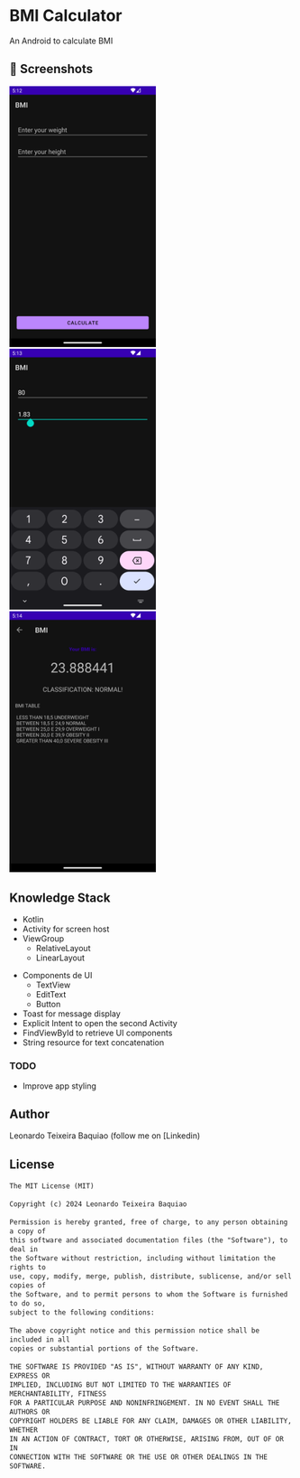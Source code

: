 # BMI Calculator
An Android to calculate BMI 



## :camera_flash: Screenshots
<!-- You can add more screenshots here if you like -->
<img src="/result/001.png" width="260">&emsp;<img src="/result/002.png" width="260">&emsp;<img src="/result/003.png" width="260">

## Knowledge Stack
* Kotlin
* Activity for screen host
* ViewGroup
    * RelativeLayout
    * LinearLayout
- Components de UI
    - TextView
    - EditText
    - Button
- Toast for message display
- Explicit Intent to open the second Activity
- FindViewById to retrieve UI components
- String resource for text concatenation


### TODO
- Improve app styling

## Author
Leonardo Teixeira Baquiao (follow me on [Linkedin)

## License
```
The MIT License (MIT)

Copyright (c) 2024 Leonardo Teixeira Baquiao

Permission is hereby granted, free of charge, to any person obtaining a copy of
this software and associated documentation files (the "Software"), to deal in
the Software without restriction, including without limitation the rights to
use, copy, modify, merge, publish, distribute, sublicense, and/or sell copies of
the Software, and to permit persons to whom the Software is furnished to do so,
subject to the following conditions:

The above copyright notice and this permission notice shall be included in all
copies or substantial portions of the Software.

THE SOFTWARE IS PROVIDED "AS IS", WITHOUT WARRANTY OF ANY KIND, EXPRESS OR
IMPLIED, INCLUDING BUT NOT LIMITED TO THE WARRANTIES OF MERCHANTABILITY, FITNESS
FOR A PARTICULAR PURPOSE AND NONINFRINGEMENT. IN NO EVENT SHALL THE AUTHORS OR
COPYRIGHT HOLDERS BE LIABLE FOR ANY CLAIM, DAMAGES OR OTHER LIABILITY, WHETHER
IN AN ACTION OF CONTRACT, TORT OR OTHERWISE, ARISING FROM, OUT OF OR IN
CONNECTION WITH THE SOFTWARE OR THE USE OR OTHER DEALINGS IN THE SOFTWARE.
```
